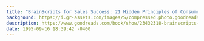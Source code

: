 ```yaml
---
title: "BrainScripts for Sales Success: 21 Hidden Principles of Consumer Psychology for Winning New Customers"
background: https://i.gr-assets.com/images/S/compressed.photo.goodreads.com/books/1436278490l/23432318._SY75_.jpg
description: https://www.goodreads.com/book/show/23432318-brainscripts-for-sales-success
date: 1995-09-16 18:39:42 -0400
---
```

